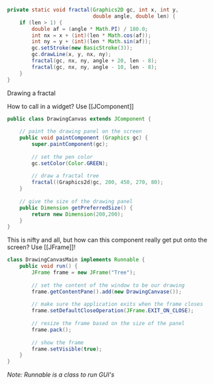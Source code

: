 ```java
private static void fractal(Graphics2D gc, int x, int y, 
							double angle, double len) {
	if (len > 1) {
		double af = (angle * Math.PI) / 180.0;
		int nx = x + (int)(len * Math.cos(af));
		int ny = y + (int)(len * Math.sin(af)); 
		gc.setStroke(new BasicStroke(3)); 
		gc.drawLine(x, y, nx, ny); 
		fractal(gc, nx, ny, angle + 20, len - 8); 
		fractal(gc, nx, ny, angle - 10, len - 8); 
	}
}
```
Drawing a fractal

How to call in a widget? Use [[JComponent]]
```java
public class DrawingCanvas extends JComponent { 
	
	// paint the drawing panel on the screen
	public void paintComponent (Graphics gc) {
		super.paintComponent(gc); 
		
		// set the pen color 
		gc.setColor(Color.GREEN);
		
		// draw a fractal tree 
		fractal((Graphics2d)gc, 200, 450, 270, 80); 
	} 
	
	// give the size of the drawing panel 
	public Dimension getPreferredSize() {
		return new Dimension(200,200); 
	}
}
```

This is nifty and all, but how can this component really get put onto the screen?
Use [[JFrame]]!
```java
class DrawingCanvasMain implements Runnable {
	public void run() {
		JFrame frame = new JFrame("Tree");
		
		// set the content of the window to be our drawing
		frame.getContentPane().add(new DrawingCanvase());
		
		// make sure the application exits when the frame closes
		frame.setDefaultCloseOperation(JFrame.EXIT_ON_CLOSE);
		
		// resize the frame based on the size of the panel
		frame.pack();
		
		// show the frame
		frame.setVisible(true);
	}
}
```
*Note: Runnable is a class to run GUI's*

